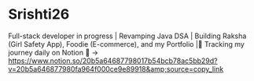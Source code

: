 # Srishti26
Full-stack developer in progress | Revamping Java DSA | Building Raksha (Girl Safety App), Foodie (E-commerce), and my Portfolio |🚀 Tracking my journey daily on Notion 📒 → https://www.notion.so/20b5a64687798017b54bcb78ac5bb29d?v=20b5a646877980fa964f000ce9e89918&amp;source=copy_link
